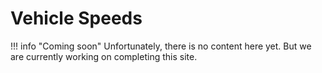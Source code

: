 # Vehicle Speeds

!!! info "Coming soon"
    Unfortunately, there is no content here yet. But we are currently working on completing this site.

